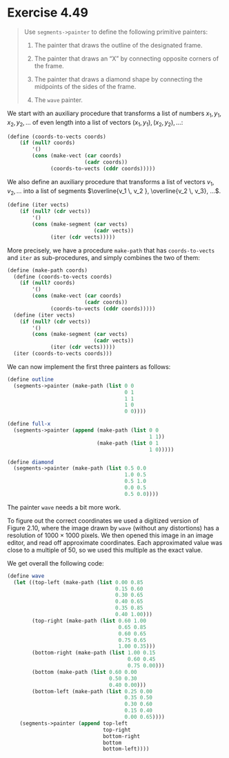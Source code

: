 # Exercise 4.49

> Use `segments->painter` to define the following primitive painters:
>
> 1. The painter that draws the outline of the designated frame.
>
> 2. The painter that draws an “X” by connecting opposite corners of the frame.
>
> 3. The painter that draws a diamond shape by connecting the midpoints of the sides of the frame.
>
> 4. The `wave` painter.



We start with an auxiliary procedure that transforms a list of numbers $x_1, y_1, x_2, y_2, …$ of even length into a list of vectors $(x_1, y_1), (x_2, y_2), …$:
```scheme
(define (coords-to-vects coords)
    (if (null? coords)
        '()
        (cons (make-vect (car coords)
                         (cadr coords))
              (coords-to-vects (cddr coords)))))
```
We also define an auxiliary procedure that transforms a list of vectors $v_1, v_2, …$ into a list of segments $\overline{v_1 \, v_2 }, \overline{v_2 \, v_3}, …$.
```scheme
(define (iter vects)
    (if (null? (cdr vects))
        '()
        (cons (make-segment (car vects)
                            (cadr vects))
              (iter (cdr vects)))))
```
More precisely, we have a procedure `make-path` that has `coords-to-vects` and `iter` as sub-procedures, and simply combines the two of them:
```scheme
(define (make-path coords)
  (define (coords-to-vects coords)
    (if (null? coords)
        '()
        (cons (make-vect (car coords)
                         (cadr coords))
              (coords-to-vects (cddr coords)))))
  (define (iter vects)
    (if (null? (cdr vects))
        '()
        (cons (make-segment (car vects)
                            (cadr vects))
              (iter (cdr vects)))))
  (iter (coords-to-vects coords)))
```

We can now implement the first three painters as follows:
```scheme
(define outline
  (segments->painter (make-path (list 0 0
                                      0 1
                                      1 1
                                      1 0
                                      0 0))))

(define full-x
  (segments->painter (append (make-path (list 0 0
                                              1 1))
                             (make-path (list 0 1
                                              1 0)))))

(define diamond
  (segments->painter (make-path (list 0.5 0.0
                                      1.0 0.5
                                      0.5 1.0
                                      0.0 0.5
                                      0.5 0.0))))
```

The painter `wave` needs a bit more work.

To figure out the correct coordinates we used a digitized version of Figure 2.10, where the image drawn by `wave` (without any distortions) has a resolution of $1000 × 1000$ pixels.
We then opened this image in an image editor, and read off approximate coordinates.
Each approximated value was close to a multiple of $50$, so we used this multiple as the exact value.

We get overall the following code:
```scheme
(define wave
  (let ((top-left (make-path (list 0.00 0.85
                                   0.15 0.60
                                   0.30 0.65
                                   0.40 0.65
                                   0.35 0.85
                                   0.40 1.00)))
        (top-right (make-path (list 0.60 1.00
                                    0.65 0.85
                                    0.60 0.65
                                    0.75 0.65
                                    1.00 0.35)))
        (bottom-right (make-path (list 1.00 0.15
                                       0.60 0.45
                                       0.75 0.00)))
        (bottom (make-path (list 0.60 0.00
                                 0.50 0.30
                                 0.40 0.00)))
        (bottom-left (make-path (list 0.25 0.00
                                      0.35 0.50
                                      0.30 0.60
                                      0.15 0.40
                                      0.00 0.65))))
    (segments->painter (append top-left
                               top-right
                               bottom-right
                               bottom
                               bottom-left))))
```
